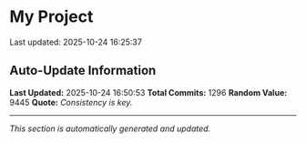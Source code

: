 # My Project


Last updated: 2025-10-24 16:25:37























































































































































































































































































































































































































































































































































































































































































































































































































































































































































































































































































































































































































































































































































































































































































































































































































































































































































## Auto-Update Information

**Last Updated:** 2025-10-24 16:50:53
**Total Commits:** 1296
**Random Value:** 9445
**Quote:** _Consistency is key._

---
_This section is automatically generated and updated._